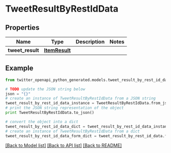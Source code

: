 # TweetResultByRestIdData


## Properties

Name | Type | Description | Notes
------------ | ------------- | ------------- | -------------
**tweet_result** | [**ItemResult**](ItemResult.md) |  | 

## Example

```python
from twitter_openapi_python_generated.models.tweet_result_by_rest_id_data import TweetResultByRestIdData

# TODO update the JSON string below
json = "{}"
# create an instance of TweetResultByRestIdData from a JSON string
tweet_result_by_rest_id_data_instance = TweetResultByRestIdData.from_json(json)
# print the JSON string representation of the object
print TweetResultByRestIdData.to_json()

# convert the object into a dict
tweet_result_by_rest_id_data_dict = tweet_result_by_rest_id_data_instance.to_dict()
# create an instance of TweetResultByRestIdData from a dict
tweet_result_by_rest_id_data_form_dict = tweet_result_by_rest_id_data.from_dict(tweet_result_by_rest_id_data_dict)
```
[[Back to Model list]](../README.md#documentation-for-models) [[Back to API list]](../README.md#documentation-for-api-endpoints) [[Back to README]](../README.md)


